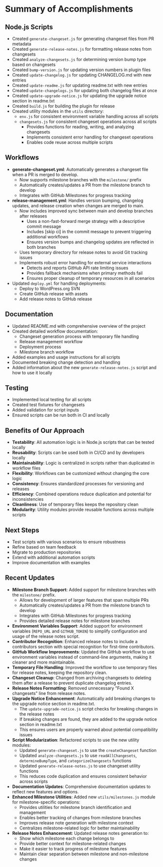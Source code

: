 # Summary of Accomplishments

## Node.js Scripts

- Created `generate-changeset.js` for generating changeset files from PR metadata
- Created `generate-release-notes.js` for formatting release notes from changesets
- Created `analyze-changesets.js` for determining version bump type based on changesets
- Created `bump-version.js` for updating version numbers in plugin files
- Created `update-changelog.js` for updating CHANGELOG.md with new entries
- Created `update-readme.js` for updating readme.txt with new entries
- Created `update-changelogs.js` for updating both changelog files at once
- Created `update-upgrade-notice.js` for updating the upgrade notice section in readme.txt
- Created `build.js` for building the plugin for release
- Created utility modules in the `utils` directory:
  - `env.js` for consistent environment variable handling across all scripts
  - `changesets.js` for consistent changeset operations across all scripts
    - Provides functions for reading, writing, and analyzing changesets
    - Implements consistent error handling for changeset operations
    - Enables code reuse across multiple scripts

## Workflows

- **generate-changeset.yml**: Automatically generates a changeset file when a PR is merged to develop.
  - Now supports milestone branches with the `milestone/` prefix
  - Automatically creates/updates a PR from the milestone branch to develop
  - Integrates with GitHub Milestones for progress tracking
- **release-management.yml**: Handles version bumping, changelog updates, and release creation when changes are merged to main.
  - Now includes improved sync between main and develop branches after releases
    - Uses a non-fast-forward merge strategy with a descriptive commit message
    - Includes [skip ci] in the commit message to prevent triggering additional workflows
    - Ensures version bumps and changelog updates are reflected in both branches
  - Uses temporary directory for release notes to avoid Git tracking issues
  - Implements robust error handling for external service interactions
    - Detects and reports GitHub API rate limiting issues
    - Provides fallback mechanisms when primary methods fail
    - Ensures proper cleanup of temporary resources in all scenarios
- Updated `deploy.yml` for handling deployments:
  - Deploy to WordPress.org SVN
  - Create GitHub release with assets
  - Add release notes to GitHub release

## Documentation

- Updated README.md with comprehensive overview of the project
- Created detailed workflow documentation:
  - Changeset generation process with temporary file handling
  - Release management workflow
  - Deployment process
  - Milestone branch workflow
- Added examples and usage instructions for all scripts
- Documented breaking change detection and handling
- Added information about the new `generate-release-notes.js` script and how to use it locally

## Testing

- Implemented local testing for all scripts
- Created test fixtures for changesets
- Added validation for script inputs
- Ensured scripts can be run both in CI and locally

## Benefits of Our Approach
- **Testability**: All automation logic is in Node.js scripts that can be tested locally
- **Reusability**: Scripts can be used both in CI/CD and by developers locally
- **Maintainability**: Logic is centralized in scripts rather than duplicated in workflow files
- **Flexibility**: Workflows can be customized without changing the core logic
- **Consistency**: Ensures standardized processes for versioning and releases
- **Efficiency**: Combined operations reduce duplication and potential for inconsistencies
- **Cleanliness**: Use of temporary files keeps the repository clean
- **Modularity**: Utility modules provide reusable functions across multiple scripts

## Next Steps
- Test scripts with various scenarios to ensure robustness
- Refine based on team feedback
- Migrate to production repositories
- Extend with additional automation scripts
- Improve documentation with examples

## Recent Updates

- **Milestone Branch Support**: Added support for milestone branches with the `milestone/` prefix.
  - Allows for development of larger features that span multiple PRs
  - Automatically creates/updates a PR from the milestone branch to develop
  - Integrates with GitHub Milestones for progress tracking
  - Provides detailed release notes for milestone branches
- **Environment Variables Support**: Added support for environment variables (`REPO_URL` and `GITHUB_TOKEN`) to simplify configuration and usage of the release notes script.
- **Contributor Recognition**: Enhanced release notes to include a contributors section with special recognition for first-time contributors.
- **GitHub Workflow Improvements**: Updated the GitHub workflow to use environment variables instead of command-line arguments, making it cleaner and more maintainable.
- **Temporary File Handling**: Improved the workflow to use temporary files for release notes, keeping the repository clean.
- **Changeset Cleanup**: Changed from archiving changesets to deleting them after a release to prevent duplicate changelog entries.
- **Release Notes Formatting**: Removed unnecessary "Found X changesets" line from release notes.
- **Upgrade Notice Enhancement**: Automatically add breaking changes to the upgrade notice section in readme.txt.
  - The `update-upgrade-notice.js` script checks for breaking changes in the release notes
  - If breaking changes are found, they are added to the upgrade notice section in readme.txt
  - This ensures users are properly warned about potential compatibility issues
- **Script Modularization**: Refactored scripts to use the new utility modules:
  - Updated `generate-changeset.js` to use the `createChangeset` function
  - Updated `analyze-changesets.js` to use `readAllChangesets`, `determineBumpType`, and `categorizeChangesets` functions
  - Updated `generate-release-notes.js` to use changeset utility functions
  - This reduces code duplication and ensures consistent behavior across scripts
- **Documentation Updates**: Comprehensive documentation updates to reflect new features and options.
- **Enhanced Milestone Utilities**: Added new `utils/milestones.js` module for milestone-specific operations:
  - Provides utilities for milestone branch identification and management
  - Enables better tracking of changes from milestone branches
  - Improves release note generation with milestone context
  - Centralizes milestone-related logic for better maintainability
- **Release Notes Enhancement**: Updated release notes generation to:
  - Show which milestone each change belongs to
  - Provide better context for milestone-related changes
  - Make it easier to track progress of milestone features
  - Maintain clear separation between milestone and non-milestone changes 